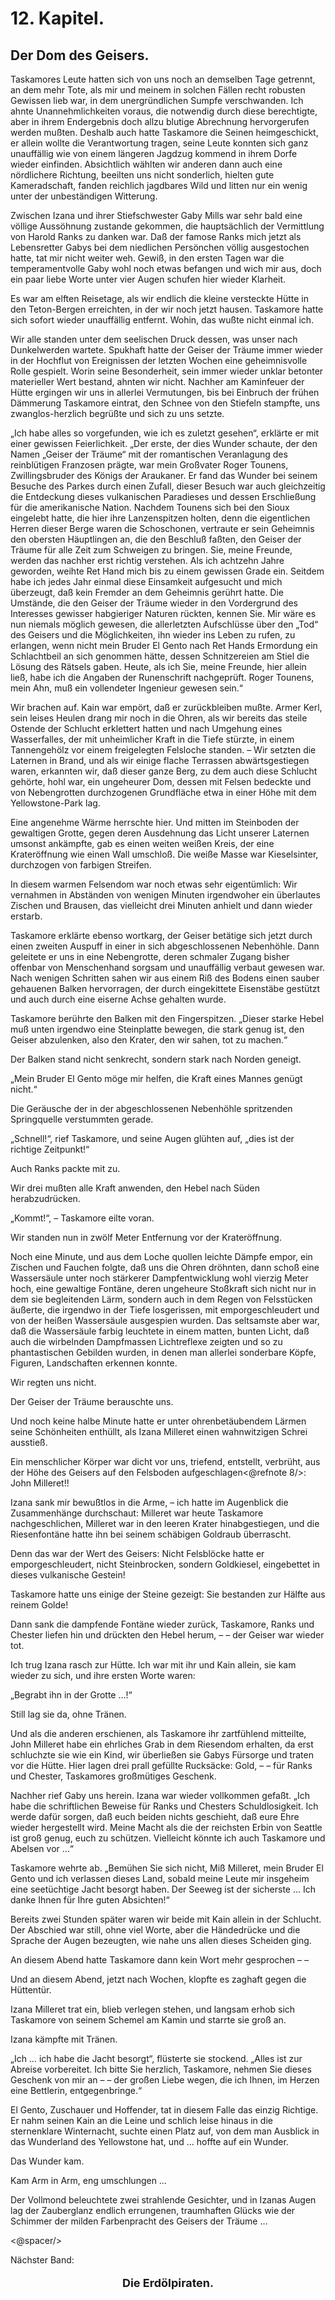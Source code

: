 12\. Kapitel.
=============

Der Dom des Geisers.
--------------------

Taskamores Leute hatten sich von uns noch an demselben Tage getrennt, an dem mehr Tote, als mir und meinem in solchen Fällen recht robusten Gewissen lieb war, in dem unergründlichen Sumpfe verschwanden. Ich ahnte Unannehmlichkeiten voraus, die notwendig durch diese berechtigte, aber in ihrem Endergebnis doch allzu blutige Abrechnung hervorgerufen werden mußten. Deshalb auch hatte Taskamore die Seinen heimgeschickt, er allein wollte die Verantwortung tragen, seine Leute konnten sich ganz unauffällig wie von einem längeren Jagdzug kommend in ihrem Dorfe wieder einfinden. Absichtlich wählten wir anderen dann auch eine nördlichere Richtung, beeilten uns nicht sonderlich, hielten gute Kameradschaft, fanden reichlich jagdbares Wild und litten nur ein wenig unter der unbeständigen Witterung.

Zwischen Izana und ihrer Stiefschwester Gaby Mills war sehr bald eine völlige Aussöhnung zustande gekommen, die hauptsächlich der Vermittlung von Harold Ranks zu danken war. Daß der famose Ranks mich jetzt als Lebensretter Gabys bei dem niedlichen Persönchen völlig ausgestochen hatte, tat mir nicht weiter weh. Gewiß, in den ersten Tagen war die temperamentvolle Gaby wohl noch etwas befangen und wich mir aus, doch ein paar liebe Worte unter vier Augen schufen hier wieder Klarheit.

Es war am elften Reisetage, als wir endlich die kleine versteckte Hütte in den Teton-Bergen erreichten, in der wir noch jetzt hausen. Taskamore hatte sich sofort wieder unauffällig entfernt. Wohin, das wußte nicht einmal ich.

Wir alle standen unter dem seelischen Druck dessen, was unser nach Dunkelwerden wartete. Spukhaft hatte der Geiser der Träume immer wieder in der Hochflut von Ereignissen der letzten Wochen eine geheimnisvolle Rolle gespielt. Worin seine Besonderheit, sein immer wieder unklar betonter materieller Wert bestand, ahnten wir nicht. Nachher am Kaminfeuer der Hütte ergingen wir uns in allerlei Vermutungen, bis bei Einbruch der frühen Dämmerung Taskamore eintrat, den Schnee von den Stiefeln stampfte, uns zwanglos-herzlich begrüßte und sich zu uns setzte.

„Ich habe alles so vorgefunden, wie ich es zuletzt gesehen“, erklärte er mit einer gewissen Feierlichkeit. „Der erste, der dies Wunder schaute, der den Namen „Geiser der Träume“ mit der romantischen Veranlagung des reinblütigen Franzosen prägte, war mein Großvater Roger Tounens, Zwillingsbruder des Königs der Araukaner. Er fand das Wunder bei seinem Besuche des Parkes durch einen Zufall, dieser Besuch war auch gleichzeitig die Entdeckung dieses vulkanischen Paradieses und dessen Erschließung für die amerikanische Nation. Nachdem Tounens sich bei den Sioux eingelebt hatte, die hier ihre Lanzenspitzen holten, denn die eigentlichen Herren dieser Berge waren die Schoschonen, vertraute er sein Geheimnis den obersten Häuptlingen an, die den Beschluß faßten, den Geiser der Träume für alle Zeit zum Schweigen zu bringen. Sie, meine Freunde, werden das nachher erst richtig verstehen. Als ich achtzehn Jahre geworden, weihte Ret Hand mich bis zu einem gewissen Grade ein. Seitdem habe ich jedes Jahr einmal diese Einsamkeit aufgesucht und mich überzeugt, daß kein Fremder an dem Geheimnis gerührt hatte. Die Umstände, die den Geiser der Träume wieder in den Vordergrund des Interesses gewisser habgieriger Naturen rückten, kennen Sie. Mir wäre es nun niemals möglich gewesen, die allerletzten Aufschlüsse über den „Tod“ des Geisers und die Möglichkeiten, ihn wieder ins Leben zu rufen, zu erlangen, wenn nicht mein Bruder El Gento nach Ret Hands Ermordung ein Schlachtbeil an sich genommen hätte, dessen Schnitzereien am Stiel die Lösung des Rätsels gaben. Heute, als ich Sie, meine Freunde, hier allein ließ, habe ich die Angaben der Runenschrift nachgeprüft. Roger Tounens, mein Ahn, muß ein vollendeter Ingenieur gewesen sein.“

Wir brachen auf. Kain war empört, daß er zurückbleiben mußte. Armer Kerl, sein leises Heulen drang mir noch in die Ohren, als wir bereits das steile Ostende der Schlucht erklettert hatten und nach Umgehung eines Wasserfalles, der mit unheimlicher Kraft in die Tiefe stürzte, in einem Tannengehölz vor einem freigelegten Felsloche standen. – Wir setzten die Laternen in Brand, und als wir einige flache Terrassen abwärtsgestiegen waren, erkannten wir, daß dieser ganze Berg, zu dem auch diese Schlucht gehörte, hohl war, ein ungeheurer Dom, dessen mit Felsen bedeckte und von Nebengrotten durchzogenen Grundfläche etwa in einer Höhe mit dem Yellowstone-Park lag.

Eine angenehme Wärme herrschte hier. Und mitten im Steinboden der gewaltigen Grotte, gegen deren Ausdehnung das Licht unserer Laternen umsonst ankämpfte, gab es einen weiten weißen Kreis, der eine Krateröffnung wie einen Wall umschloß. Die weiße Masse war Kieselsinter, durchzogen von farbigen Streifen.

In diesem warmen Felsendom war noch etwas sehr eigentümlich: Wir vernahmen in Abständen von wenigen Minuten irgendwoher ein überlautes Zischen und Brausen, das vielleicht drei Minuten anhielt und dann wieder erstarb.

Taskamore erklärte ebenso wortkarg, der Geiser betätige sich jetzt durch einen zweiten Auspuff in einer in sich abgeschlossenen Nebenhöhle. Dann geleitete er uns in eine Nebengrotte, deren schmaler Zugang bisher offenbar von Menschenhand sorgsam und unauffällig verbaut gewesen war. Nach wenigen Schritten sahen wir aus einem Riß des Bodens einen sauber gehauenen Balken hervorragen, der durch eingekittete Eisenstäbe gestützt und auch durch eine eiserne Achse gehalten wurde.

Taskamore berührte den Balken mit den Fingerspitzen. „Dieser starke Hebel muß unten irgendwo eine Steinplatte bewegen, die stark genug ist, den Geiser abzulenken, also den Krater, den wir sahen, tot zu machen.“

Der Balken stand nicht senkrecht, sondern stark nach Norden geneigt.

„Mein Bruder El Gento möge mir helfen, die Kraft eines Mannes genügt nicht.“

Die Geräusche der in der abgeschlossenen Nebenhöhle spritzenden Springquelle verstummten gerade.

„Schnell!“, rief Taskamore, und seine Augen glühten auf, „dies ist der richtige Zeitpunkt!“

Auch Ranks packte mit zu.

Wir drei mußten alle Kraft anwenden, den Hebel nach Süden herabzudrücken.

„Kommt!“, – Taskamore eilte voran.

Wir standen nun in zwölf Meter Entfernung vor der Krateröffnung.

Noch eine Minute, und aus dem Loche quollen leichte Dämpfe empor, ein Zischen und Fauchen folgte, daß uns die Ohren dröhnten, dann schoß eine Wassersäule unter noch stärkerer Dampfentwicklung wohl vierzig Meter hoch, eine gewaltige Fontäne, deren ungeheure Stoßkraft sich nicht nur in dem sie begleitenden Lärm, sondern auch in dem Regen von Felsstücken äußerte, die irgendwo in der Tiefe losgerissen, mit emporgeschleudert und von der heißen Wassersäule ausgespien wurden. Das seltsamste aber war, daß die Wassersäule farbig leuchtete in einem matten, bunten Licht, daß auch die wirbelnden Dampfmassen Lichtreflexe zeigten und so zu phantastischen Gebilden wurden, in denen man allerlei sonderbare Köpfe, Figuren, Landschaften erkennen konnte.

Wir regten uns nicht.

Der Geiser der Träume berauschte uns.

Und noch keine halbe Minute hatte er unter ohrenbetäubendem Lärmen seine Schönheiten enthüllt, als Izana Milleret einen wahnwitzigen Schrei ausstieß.

Ein menschlicher Körper war dicht vor uns, triefend, entstellt, verbrüht, aus der Höhe des Geisers auf den Felsboden aufgeschlagen<@refnote 8/>: John Milleret!!

Izana sank mir bewußtlos in die Arme, – ich hatte im Augenblick die Zusammenhänge durchschaut: Milleret war heute Taskamore nachgeschlichen, Milleret war in den leeren Krater hinabgestiegen, und die Riesenfontäne hatte ihn bei seinem schäbigen Goldraub überrascht.

Denn das war der Wert des Geisers: Nicht Felsblöcke hatte er emporgeschleudert, nicht Steinbrocken, sondern Goldkiesel, eingebettet in dieses vulkanische Gestein!

Taskamore hatte uns einige der Steine gezeigt: Sie bestanden zur Hälfte aus reinem Golde!

Dann sank die dampfende Fontäne wieder zurück, Taskamore, Ranks und Chester liefen hin und drückten den Hebel herum, – – der Geiser war wieder tot.

Ich trug Izana rasch zur Hütte. Ich war mit ihr und Kain allein, sie kam wieder zu sich, und ihre ersten Worte waren:

„Begrabt ihn in der Grotte …!“

Still lag sie da, ohne Tränen.

Und als die anderen erschienen, als Taskamore ihr zartfühlend mitteilte, John Milleret habe ein ehrliches Grab in dem Riesendom erhalten, da erst schluchzte sie wie ein Kind, wir überließen sie Gabys Fürsorge und traten vor die Hütte. Hier lagen drei prall gefüllte Rucksäcke: Gold, – – für Ranks und Chester, Taskamores großmütiges Geschenk.

Nachher rief Gaby uns herein. Izana war wieder vollkommen gefaßt. „Ich habe die schriftlichen Beweise für Ranks und Chesters Schuldlosigkeit. Ich werde dafür sorgen, daß euch beiden nichts geschieht, daß eure Ehre wieder hergestellt wird. Meine Macht als die der reichsten Erbin von Seattle ist groß genug, euch zu schützen. Vielleicht könnte ich auch Taskamore und Abelsen vor …“

Taskamore wehrte ab. „Bemühen Sie sich nicht, Miß Milleret, mein Bruder El Gento und ich verlassen dieses Land, sobald meine Leute mir insgeheim eine seetüchtige Jacht besorgt haben. Der Seeweg ist der sicherste … Ich danke Ihnen für Ihre guten Absichten!“

Bereits zwei Stunden später waren wir beide mit Kain allein in der Schlucht. Der Abschied war still, ohne viel Worte, aber die Händedrücke und die Sprache der Augen bezeugten, wie nahe uns allen dieses Scheiden ging.

An diesem Abend hatte Taskamore dann kein Wort mehr gesprochen – –

Und an diesem Abend, jetzt nach Wochen, klopfte es zaghaft gegen die Hüttentür.

Izana Milleret trat ein, blieb verlegen stehen, und langsam erhob sich Taskamore von seinem Schemel am Kamin und starrte sie groß an.

Izana kämpfte mit Tränen.

„Ich … ich habe die Jacht besorgt“, flüsterte sie stockend. „Alles ist zur Abreise vorbereitet. Ich bitte Sie herzlich, Taskamore, nehmen Sie dieses Geschenk von mir an – – der großen Liebe wegen, die ich Ihnen, im Herzen eine Bettlerin, entgegenbringe.“

El Gento, Zuschauer und Hoffender, tat in diesem Falle das einzig Richtige. Er nahm seinen Kain an die Leine und schlich leise hinaus in die sternenklare Winternacht, suchte einen Platz auf, von dem man Ausblick in das Wunderland des Yellowstone hat, und … hoffte auf ein Wunder.

Das Wunder kam.

Kam Arm in Arm, eng umschlungen …

Der Vollmond beleuchtete zwei strahlende Gesichter, und in Izanas Augen lag der Zauberglanz endlich errungenen, traumhaften Glücks wie der Schimmer der milden Farbenpracht des Geisers der Träume …

<@spacer/>

Nächster Band:

<p style="text-align: center; font-size: large; font-weight: bold;">Die Erdölpiraten.</p>

